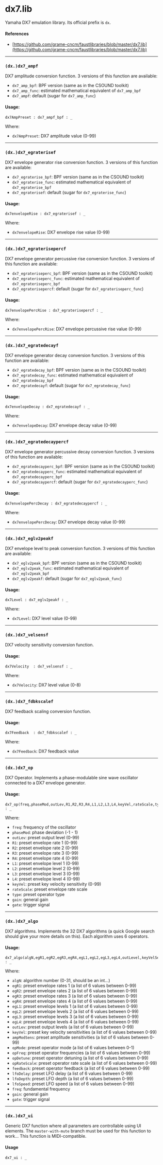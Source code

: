#  dx7.lib 

Yamaha DX7 emulation library. Its official prefix is `dx`.

#### References
* [https://github.com/grame-cncm/faustlibraries/blob/master/dx7.lib](https://github.com/grame-cncm/faustlibraries/blob/master/dx7.lib)

----

### `(dx.)dx7_ampf`

DX7 amplitude conversion function. 3 versions of this function
are available:

* `dx7_amp_bpf`: BPF version (same as in the CSOUND toolkit)
* `dx7_amp_func`: estimated mathematical equivalent of `dx7_amp_bpf`
* `dx7_ampf`: default (sugar for `dx7_amp_func`)

#### Usage:

```
dx7AmpPreset : dx7_ampf_bpf : _
```

Where:

* `dx7AmpPreset`: DX7 amplitude value (0-99)

----

### `(dx.)dx7_egraterisef`

DX7 envelope generator rise conversion function. 3 versions of this function
are available:

* `dx7_egraterise_bpf`: BPF version (same as in the CSOUND toolkit)
* `dx7_egraterise_func`: estimated mathematical equivalent of `dx7_egraterise_bpf`
* `dx7_egraterisef`: default (sugar for `dx7_egraterise_func`)

#### Usage:

```
dx7envelopeRise : dx7_egraterisef : _
```

Where:

* `dx7envelopeRise`: DX7 envelope rise value (0-99)

----

### `(dx.)dx7_egraterisepercf`

DX7 envelope generator percussive rise conversion function. 3 versions of
this function are available:

* `dx7_egrateriseperc_bpf`: BPF version (same as in the CSOUND toolkit)
* `dx7_egrateriseperc_func`: estimated mathematical equivalent of `dx7_egrateriseperc_bpf`
* `dx7_egraterisepercf`: default (sugar for `dx7_egrateriseperc_func`)

#### Usage:

```
dx7envelopePercRise : dx7_egraterisepercf : _
```

Where:

* `dx7envelopePercRise`: DX7 envelope percussive rise value (0-99)

----

### `(dx.)dx7_egratedecayf`

DX7 envelope generator decay conversion function. 3 versions of
this function are available:

* `dx7_egratedecay_bpf`: BPF version (same as in the CSOUND toolkit)
* `dx7_egratedecay_func`: estimated mathematical equivalent of `dx7_egratedecay_bpf`
* `dx7_egratedecayf`: default (sugar for `dx7_egratedecay_func`)

#### Usage:

```
dx7envelopeDecay : dx7_egratedecayf : _
```

Where:

* `dx7envelopeDecay`: DX7 envelope decay value (0-99)

----

### `(dx.)dx7_egratedecaypercf`

DX7 envelope generator percussive decay conversion function. 3 versions of
this function are available:

* `dx7_egratedecayperc_bpf`: BPF version (same as in the CSOUND toolkit)
* `dx7_egratedecayperc_func`: estimated mathematical equivalent of `dx7_egratedecayperc_bpf`
* `dx7_egratedecaypercf`: default (sugar for `dx7_egratedecayperc_func`)

#### Usage:

```
dx7envelopePercDecay : dx7_egratedecaypercf : _
```

Where:

* `dx7envelopePercDecay`: DX7 envelope decay value (0-99)

----

### `(dx.)dx7_eglv2peakf`

DX7 envelope level to peak conversion function. 3 versions of
this function are available:

* `dx7_eglv2peak_bpf`: BPF version (same as in the CSOUND toolkit)
* `dx7_eglv2peak_func`: estimated mathematical equivalent of `dx7_eglv2peak_bpf`
* `dx7_eglv2peakf`: default (sugar for `dx7_eglv2peak_func`)

#### Usage:

```
dx7Level : dx7_eglv2peakf : _
```

Where:

* `dx7Level`: DX7 level value (0-99)

----

### `(dx.)dx7_velsensf`

DX7 velocity sensitivity conversion function.

#### Usage:

```
dx7Velocity  : dx7_velsensf : _
```

Where:

* `dx7Velocity`: DX7 level value (0-8)

----

### `(dx.)dx7_fdbkscalef`

DX7 feedback scaling conversion function.

#### Usage:

```
dx7Feedback  : dx7_fdbkscalef : _
```

Where:

* `dx7Feedback`: DX7 feedback value

----

### `(dx.)dx7_op`

DX7 Operator. Implements a phase-modulable sine wave oscillator connected
to a DX7 envelope generator.

#### Usage:

```
dx7_op(freq,phaseMod,outLev,R1,R2,R3,R4,L1,L2,L3,L4,keyVel,rateScale,type,gain,gate) : _
```

Where:

* `freq`: frequency of the oscillator
* `phaseMod`: phase deviation (-1 - 1)
* `outLev`: preset output level (0-99)
* `R1`: preset envelope rate 1 (0-99)
* `R2`: preset envelope rate 2 (0-99)
* `R3`: preset envelope rate 3 (0-99)
* `R4`: preset envelope rate 4 (0-99)
* `L1`: preset envelope level 1 (0-99)
* `L2`: preset envelope level 2 (0-99)
* `L3`: preset envelope level 3 (0-99)
* `L4`: preset envelope level 4 (0-99)
* `keyVel`: preset key velocity sensitivity (0-99)
* `rateScale`: preset envelope rate scale
* `type`: preset operator type
* `gain`: general gain
* `gate`: trigger signal

----

### `(dx.)dx7_algo`

DX7 algorithms. Implements the 32 DX7 algorithms (a quick Google search
should give your more details on this). Each algorithm uses 6 operators.

#### Usage:

```
dx7_algo(algN,egR1,egR2,egR3,egR4,egL1,egL2,egL3,egL4,outLevel,keyVelSens,ampModSens,opMode,opFreq,opDetune,opRateScale,feedback,lfoDelay,lfoDepth,lfoSpeed,freq,gain,gate) : _
```

Where:

* `algN`: algorithm number (0-31, should be an int...)
* `egR1`: preset envelope rates 1 (a list of 6 values between 0-99)
* `egR2`: preset envelope rates 2 (a list of 6 values between 0-99)
* `egR3`: preset envelope rates 3 (a list of 6 values between 0-99)
* `egR4`: preset envelope rates 4 (a list of 6 values between 0-99)
* `egL1`: preset envelope levels 1 (a list of 6 values between 0-99)
* `egL2`: preset envelope levels 2 (a list of 6 values between 0-99)
* `egL3`: preset envelope levels 3 (a list of 6 values between 0-99)
* `egL4`: preset envelope levels 4 (a list of 6 values between 0-99)
* `outLev`: preset output levels (a list of 6 values between 0-99)
* `keyVel`: preset key velocity sensitivities (a list of 6 values between 0-99)
* `ampModSens`: preset amplitude sensitivities (a list of 6 values between 0-99)
* `opMode`: preset operator mode (a list of 6 values between 0-1)
* `opFreq`: preset operator frequencies (a list of 6 values between 0-99)
* `opDetune`: preset operator detuning (a list of 6 values between 0-99)
* `opRateScale`: preset operator rate scale (a list of 6 values between 0-99)
* `feedback`: preset operator feedback (a list of 6 values between 0-99)
* `lfoDelay`: preset LFO delay (a list of 6 values between 0-99)
* `lfoDepth`: preset LFO depth (a list of 6 values between 0-99)
* `lfoSpeed`: preset LFO speed (a list of 6 values between 0-99)
* `freq`: fundamental frequency
* `gain`: general gain
* `gate`: trigger signal

----

### `(dx.)dx7_ui`

Generic DX7 function where all parameters are controllable using UI elements.
The `master-with-mute` branch must be used for this function to work...
This function is MIDI-compatible.

#### Usage

```
dx7_ui : _
```
